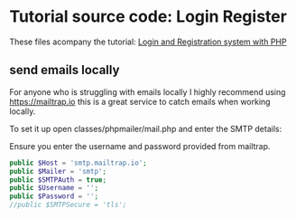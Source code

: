 Tutorial source code: Login Register
=============

These files acompany the tutorial: [Login and Registration system with PHP](https://dcblog.dev/login-and-registration-system-with-php)

## send emails locally

For anyone who is struggling with emails locally I highly recommend using https://mailtrap.io this is a great service to catch emails when working locally.

To set it up open classes/phpmailer/mail.php and enter the SMTP details:

Ensure you enter the username and password provided from mailtrap.


```php
public $Host = 'smtp.mailtrap.io';
public $Mailer = 'smtp';
public $SMTPAuth = true;
public $Username = '';
public $Password = '';
//public $SMTPSecure = 'tls';
```
